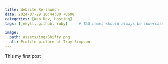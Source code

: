 ```yaml
---
title: Website Re-launch
date: 2024-07-29 16:44:00 +0600
categories: [Web Dev, Hosting]
tags: [jekyll, github, ruby]     # TAG names should always be lowercase

image:
  path: assets/img/Shifty.png
  alt: Profile picture of Tray Simpson
---
```


This my first post
